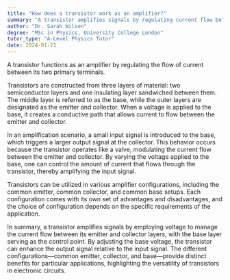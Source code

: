 ```yaml
---
title: "How does a transistor work as an amplifier?"
summary: "A transistor amplifies signals by regulating current flow between two terminals, enabling enhanced signal strength and control in electronic circuits."
author: "Dr. Sarah Wilson"
degree: "MSc in Physics, University College London"
tutor_type: "A-Level Physics Tutor"
date: 2024-01-21
---
```


A transistor functions as an amplifier by regulating the flow of current between its two primary terminals.

Transistors are constructed from three layers of material: two semiconductor layers and one insulating layer sandwiched between them. The middle layer is referred to as the base, while the outer layers are designated as the emitter and collector. When a voltage is applied to the base, it creates a conductive path that allows current to flow between the emitter and collector.

In an amplification scenario, a small input signal is introduced to the base, which triggers a larger output signal at the collector. This behavior occurs because the transistor operates like a valve, modulating the current flow between the emitter and collector. By varying the voltage applied to the base, one can control the amount of current that flows through the transistor, thereby amplifying the input signal.

Transistors can be utilized in various amplifier configurations, including the common emitter, common collector, and common base setups. Each configuration comes with its own set of advantages and disadvantages, and the choice of configuration depends on the specific requirements of the application.

In summary, a transistor amplifies signals by employing voltage to manage the current flow between its emitter and collector layers, with the base layer serving as the control point. By adjusting the base voltage, the transistor can enhance the output signal relative to the input signal. The different configurations—common emitter, collector, and base—provide distinct benefits for particular applications, highlighting the versatility of transistors in electronic circuits.
    